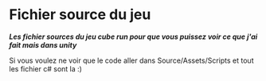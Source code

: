 # Fichier source du jeu

***Les fichier sources du jeu cube run pour que vous puissez voir ce que j'ai fait mais dans unity***

Si vous voulez ne voir que le code aller dans Source/Assets/Scripts et tout les fichier c# sont la :)